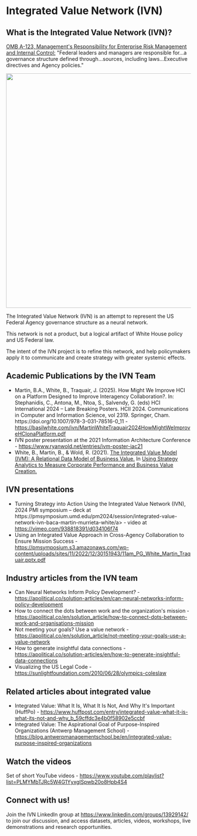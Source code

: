 
<html>
<head><h1>Integrated Value Network (IVN)</h1></head>

<body>

<h2>What is the Integrated Value Network (IVN)?</h2>

<p><a href="https://www.whitehouse.gov/wp-content/uploads/legacy_drupal_files/omb/memoranda/2016/m-16-17.pdf">OMB A-123, Management's Responsibility for Enterprise Risk Management and Internal Control:</a> "Federal leaders and managers are responsible for...a governance structure defined through...sources, including laws...Executive directives and Agency policies."</p>

<p><a href="https://basilwhite.com/ivn/IVNRegulatoryEcosystem.png"><img src="https://basilwhite.com/ivn/IVNRegulatoryEcosystem.png" width=640></a></p>

<p>The Integrated Value Network (IVN) is an attempt to represent the US Federal Agency governance structure as a neural network.
</p>
<p>
This network is not a product, but a logical artifact of White House policy and US Federal law.
</p>
<p>
The intent of the IVN project is to refine this network, and help policymakers apply it to communicate and create strategy with greater systemic effects. 
</p>

<h2>Academic Publications by the IVN Team</h2>
<ul>
<li>Martin, B.A., White, B., Traquair, J. (2025). How Might We Improve HCI on a Platform Designed to Improve Interagency Collaboration?. In: Stephanidis, C., Antona, M., Ntoa, S., Salvendy, G. (eds) HCI International 2024 – Late Breaking Posters. HCII 2024. Communications in Computer and Information Science, vol 2319. Springer, Cham. https://doi.org/10.1007/978-3-031-78516-0_11 - <a href="https://basilwhite.com/ivn/MartinWhiteTraquair2024HowMightWeImproveHCIonaPlatform.pdf">https://basilwhite.com/ivn/MartinWhiteTraquair2024HowMightWeImproveHCIonaPlatform.pdf</a>
<li>IVN poster presentation at the 2021 Information Architecture Conference - <a href="https://www.ryanwold.net/entries/ivm-poster-iac21">https://www.ryanwold.net/entries/ivm-poster-iac21</a></li>
<li>White, B., Martin, B., & Wold, R. (2021). <a href="https://basilwhite.com/ivn/IVM%20BC%20-%20Review%20Copy%20-%20Version%206-15.pdf">The Integrated Value Model (IVM): A Relational Data Model of Business Value.</a> In <a href="https://bit.ly/3sMsLV2">Using Strategy Analytics to Measure Corporate Performance and Business Value Creation.</a></li>
</ul>


<h2>IVN presentations</h2>
<ul>
  <li>Turning Strategy into Action Using the Integrated Value Network (IVN), 2024 PMI symposium – deck at <ahref="https://pmsymposium.umd.edu/pm2024/session/integrated-value-network-ivn-baca-martin-murrieta-white/">https://pmsymposium.umd.edu/pm2024/session/integrated-value-network-ivn-baca-martin-murrieta-white/</ahref>a> - video at <a href="https://vimeo.com/938818391/d034106f74">https://vimeo.com/938818391/d034106f74</a>
<li>Using an Integrated Value Approach in Cross-Agency Collaboration to Ensure Mission Success - <a href="https://pmsymposium.s3.amazonaws.com/wp-content/uploads/sites/11/2022/12/30151943/11am_PG_White_Martin_Traquair.pptx.pdf">https://pmsymposium.s3.amazonaws.com/wp-content/uploads/sites/11/2022/12/30151943/11am_PG_White_Martin_Traquair.pptx.pdf</a></li>
</ul>

<h2>Industry articles from the IVN team</h2>
<ul>
<li>Can Neural Networks Inform Policy Development? - <a href="https://apolitical.co/solution-articles/en/can-neural-networks-inform-policy-development">https://apolitical.co/solution-articles/en/can-neural-networks-inform-policy-development</a></li>
<li>How to connect the dots between work and the organization's mission  - <a href="https://apolitical.co/en/solution_article/how-to-connect-dots-between-work-and-organisations-mission">https://apolitical.co/en/solution_article/how-to-connect-dots-between-work-and-organisations-mission</a></li>
<li>Not meeting your goals? Use a value network - <a href="https://apolitical.co/en/solution_article/not-meeting-your-goals-use-a-value-network">https://apolitical.co/en/solution_article/not-meeting-your-goals-use-a-value-network</a></li>
<li>How to generate insightful data connections - <a href="https://apolitical.co/solution-articles/en/how-to-generate-insightful-data-connections">https://apolitical.co/solution-articles/en/how-to-generate-insightful-data-connections</a></li>
<li>Visualizing the US Legal Code - <a href="https://sunlightfoundation.com/2010/06/28/olympics-coleslaw">https://sunlightfoundation.com/2010/06/28/olympics-coleslaw</a></li>
</ul>

<h2>Related articles about integrated value</h2>
<ul>
<li>Integrated Value: What It Is, What It Is Not, And Why It's Important (HuffPo) - <a href="https://www.huffpost.com/entry/integrated-value-what-it-is-what-its-not-and-why_b_59cffdc3e4b0f58902e5ccbf">https://www.huffpost.com/entry/integrated-value-what-it-is-what-its-not-and-why_b_59cffdc3e4b0f58902e5ccbf</a></li>
<li>Integrated Value: The Aspirational Goal of Purpose-Inspired Organizations (Antwerp Management School) - <a href="https://blog.antwerpmanagementschool.be/en/integrated-value-purpose-inspired-organizations"</a>https://blog.antwerpmanagementschool.be/en/integrated-value-purpose-inspired-organizations</a></li>
</ul>

<h2>Watch the videos</h2>

<p class="join">Set of short YouTube videos - <a href="https://www.youtube.com/playlist?list=PLMYMbTJRc5W4G1YyxgISpwb20o8Hpb4S4">https://www.youtube.com/playlist?list=PLMYMbTJRc5W4G1YyxgISpwb20o8Hpb4S4</a></p>



<h2>Connect with us!</h2>

<p class="join">Join the IVN LinkedIn group at <a href="https://www.linkedin.com/groups/13929142/">https://www.linkedin.com/groups/13929142/</a> to join our discussion, and access datasets, articles, videos, workshops, live demonstrations and research opportunities.</p>

</body>

</html>
